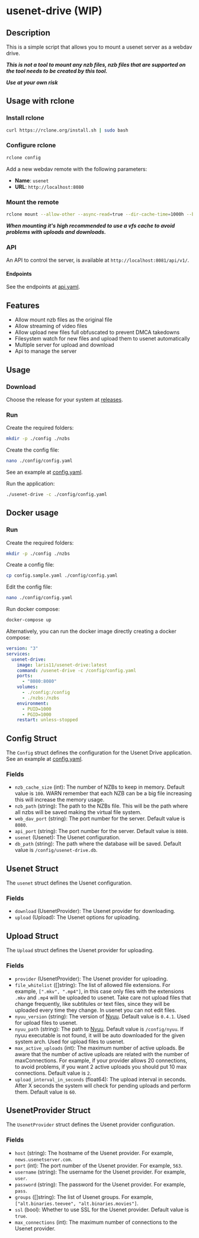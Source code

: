 # usenet-drive (WIP)

## Description

This is a simple script that allows you to mount a usenet server as a webdav drive.

**_This is not a tool to mount any nzb files, nzb files that are supported on the tool needs to be created by this tool._**

**_Use at your own risk_**

## Usage with rclone

### Install rclone

```bash
curl https://rclone.org/install.sh | sudo bash
```

### Configure rclone

```bash
rclone config
```

Add a new webdav remote with the following parameters:

- **Name**: `usenet`
- **URL**: `http://localhost:8080`

### Mount the remote

```bash
rclone mount --allow-other --async-read=true --dir-cache-time=1000h --buffer-size=32M --poll-interval=15s --rc --rc-no-auth --rc-addr=localhost:5572 --use-mmap --vfs-read-ahead=128M --vfs-read-chunk-size=32M --vfs-read-chunk-size-limit=2G --vfs-cache-max-age=504h --vfs-cache-mode=full --vfs-cache-poll-interval=30s --vfs-cache-max-size=50G --timeout=10m usenet: ${PATH_TO_MOUNT} --umask=002
```

***When mounting it's high recommended to use a vfs cache to avoid problems with uploads and downloads.***

### API

An API to control the server, is available at `http://localhost:8081/api/v1/`.

#### Endpoints

See the endpoints at [api.yaml](./internal/api/api.go).

## Features

- Allow mount nzb files as the original file
- Allow streaming of video files
- Allow upload new files full obfuscated to prevent DMCA takedowns
- Filesystem watch for new files and upload them to usenet automatically
- Multiple server for upload and download
- Api to manage the server

## Usage

### Download

Choose the release for your system at [releases](https://github.com/javi11/usenet-drive/releases).

### Run

Create the required folders:

```bash
mkdir -p ./config ./nzbs
```

Create the config file:

```bash
nano ./config/config.yaml
```

See an example at [config.yaml](config.sample.yaml).

Run the application:

```bash
./usenet-drive -c ./config/config.yaml
```

## Docker usage

### Run

Create the required folders:

```bash
mkdir -p ./config ./nzbs
```

Create a config file:

```bash
cp config.sample.yaml ./config/config.yaml
```

Edit the config file:

```bash
nano ./config/config.yaml
```

Run docker compose:

```bash
docker-compose up
```

Alternatively, you can run the docker image directly creating a docker compose:

```yaml
version: "3"
services:
  usenet-drive:
    image: laris11/usenet-drive:latest
    command: /usenet-drive -c /config/config.yaml
    ports:
      - "8080:8080"
    volumes:
      - ./config:/config
      - ./nzbs:/nzbs
    environment:
      - PUID=1000
      - PGID=1000
    restart: unless-stopped
```

## Config Struct

The `Config` struct defines the configuration for the Usenet Drive application. See an example at [config.yaml](config.example.toml).

### Fields

- `nzb_cache_size` (int): The number of NZBs to keep in memory. Default value is `100`. WARN remember that each NZB can be a big file increasing this will increase the memory usage.
- `nzb_path` (string): The path to the NZBs file. This will be the path where all nzbs will be saved making the virtual file system.
- `web_dav_port` (string): The port number for the server. Default value is `8080`.
- `api_port` (string): The port number for the server. Default value is `8080`.
- `usenet` (Usenet): The Usenet configuration.
- `db_path` (string): The path where the database will be saved. Default value is `/config/usenet-drive.db`.

## Usenet Struct

The `usenet` struct defines the Usenet configuration.

### Fields

- `download` (UsenetProvider): The Usenet provider for downloading.
- `upload` (Upload): The Usenet options for uploading.

## Upload Struct

The `Upload` struct defines the Usenet provider for uploading.

### Fields

- `provider` (UsenetProvider): The Usenet provider for uploading.
- `file_whitelist` ([]string): The list of allowed file extensions. For example, `[".mkv", ".mp4"]`, in this case only files with the extensions `.mkv` and `.mp4` will be uploaded to usenet. Take care not upload files that change frequently, like subtitules or text files, since they will be uploaded every time they change. In usenet you can not edit files.
- `nyuu_version` (string): The version of [Nyuu](https://github.com/animetosho/Nyuu). Default value is `0.4.1`. Used for upload files to usenet.
- `nyuu_path` (string): The path to [Nyuu](https://github.com/animetosho/Nyuu). Default value is `/config/nyuu`. If nyuu executable is not found, it will be auto downloaded for the given system arch. Used for upload files to usenet.
- `max_active_uploads` (int): The maximum number of active uploads. Be aware that the number of active uploads are related with the number of maxConnections. For example, if your provider allows 20 connections, to avoid problems, if you want 2 active uploads you should put 10 max connections. Default value is `2`.
- `upload_interval_in_seconds` (float64): The upload interval in seconds. After X seconds the system will check for pending uploads and perform them. Default value is `60`.

## UsenetProvider Struct

The `UsenetProvider` struct defines the Usenet provider configuration.

### Fields

- `host` (string): The hostname of the Usenet provider. For example, `news.usenetserver.com`.
- `port` (int): The port number of the Usenet provider. For example, `563`.
- `username` (string): The username for the Usenet provider. For example, `user`.
- `password` (string): The password for the Usenet provider. For example, `pass`.
- `groups` ([]string): The list of Usenet groups. For example, `["alt.binaries.teevee", "alt.binaries.movies"]`.
- `ssl` (bool): Whether to use SSL for the Usenet provider. Default value is `true`.
- `max_connections` (int): The maximum number of connections to the Usenet provider.
